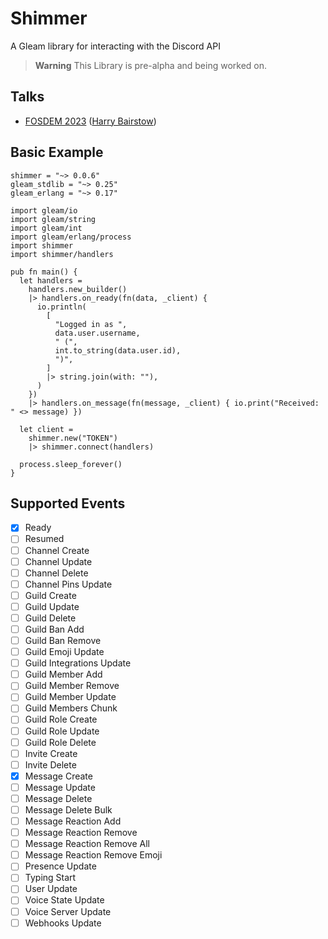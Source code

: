 # Shimmer

A Gleam library for interacting with the Discord API

> **Warning**
> This Library is pre-alpha and being worked on.

## Talks
- [FOSDEM 2023](https://fosdem.org/2023/schedule/event/beam_gleam_intro/) ([Harry Bairstow](https://github.com/HarryET))

## Basic Example

```
shimmer = "~> 0.0.6"
gleam_stdlib = "~> 0.25"
gleam_erlang = "~> 0.17"
```

```gleam
import gleam/io
import gleam/string
import gleam/int
import gleam/erlang/process
import shimmer
import shimmer/handlers

pub fn main() {
  let handlers =
    handlers.new_builder()
    |> handlers.on_ready(fn(data, _client) {
      io.println(
        [
          "Logged in as ",
          data.user.username,
          " (",
          int.to_string(data.user.id),
          ")",
        ]
        |> string.join(with: ""),
      )
    })
    |> handlers.on_message(fn(message, _client) { io.print("Received: " <> message) })

  let client =
    shimmer.new("TOKEN")
    |> shimmer.connect(handlers)

  process.sleep_forever()
}
```

## Supported Events
- [x] Ready
- [ ] Resumed
- [ ] Channel Create
- [ ] Channel Update
- [ ] Channel Delete
- [ ] Channel Pins Update
- [ ] Guild Create
- [ ] Guild Update
- [ ] Guild Delete
- [ ] Guild Ban Add
- [ ] Guild Ban Remove
- [ ] Guild Emoji Update
- [ ] Guild Integrations Update
- [ ] Guild Member Add
- [ ] Guild Member Remove
- [ ] Guild Member Update
- [ ] Guild Members Chunk
- [ ] Guild Role Create
- [ ] Guild Role Update
- [ ] Guild Role Delete
- [ ] Invite Create
- [ ] Invite Delete
- [x] Message Create
- [ ] Message Update
- [ ] Message Delete
- [ ] Message Delete Bulk
- [ ] Message Reaction Add
- [ ] Message Reaction Remove
- [ ] Message Reaction Remove All
- [ ] Message Reaction Remove Emoji
- [ ] Presence Update
- [ ] Typing Start
- [ ] User Update
- [ ] Voice State Update
- [ ] Voice Server Update
- [ ] Webhooks Update
